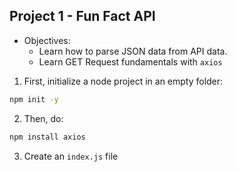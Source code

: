 ## Project 1 - Fun Fact API

* Objectives: 
  - Learn how to parse JSON data from  API data.
  - Learn GET Request fundamentals with `axios`

1. First, initialize a node project in an empty folder:
```sh
npm init -y
```

2. Then, do:
```sh
npm install axios
```

3. Create an `index.js` file